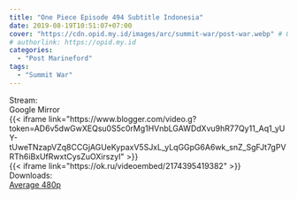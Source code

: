 ```yaml
---
title: "One Piece Episode 494 Subtitle Indonesia"
date: 2019-08-19T10:51:07+07:00
cover: "https://cdn.opid.my.id/images/arc/summit-war/post-war.webp" # Optional, cover
# authorlink: https://opid.my.id
categories:
  - "Post Marineford"
tags:
  - "Summit War"
---
```

<div class="ui menu violet borderless inverted">
  <div class="header item active">
        Stream:
    </div>
  <a class="active item" data-tab="google">
    <i class="google drive icon"></i> Google
  </a>
  <a class="item nounderline" data-tab="mirror">
    <i class="odnoklassniki icon"></i> Mirror
  </a>
</div>
<div class="ui bottom attached tab segment active" style="border:0 !important;" data-tab="google">
{{< iframe link="https://www.blogger.com/video.g?token=AD6v5dwGwXEQsu0S5c0rMg1HVnbLGAWDdXvu9hR77Qy11_Aq1_yUY-tUweTNzapVZq8CCGjAGUeKypaxV5SJxL_yLqGGpG6A6wk_snZ_SgFJt7gPVRTh6iBxUfRwxtCysZuOXirszyI" >}}
</div>
<div class="ui bottom attached tab segment" style="border:0 !important;" data-tab="mirror">
{{< iframe link="https://ok.ru/videoembed/2174395419382" >}}
</div>
<div class="ui menu violet borderless inverted">
  <div class="header item active">
        Downloads:
    </div>
  <a class="item nounderline" href="https://ouo.io/vrvJ6I" target="_blank" rel="dofollow"><i class="google drive icon"></i>
    Average 480p</a>
</div>